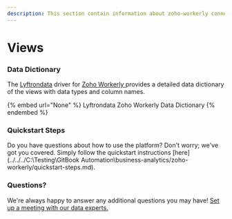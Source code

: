 ```yaml
---
description: This section contain information about zoho-workerly connector views information
---
```


# Views

### Data Dictionary

The [Lyftrondata](https://www.lyftrondata.com/) driver for [Zoho Workerly](None/)[ ](https://www.lyftrondata.com/integration/zoho-workerly/)provides a detailed data dictionary of the views with data types and column names.

{% embed url="None" %}
Lyftrondata Zoho Workerly Data Dictionary
{% endembed %}

### Quickstart Steps

Do you have questions about how to use the platform? Don't worry; we've got you covered. Simply follow the quickstart instructions [here](../../../C:\Testing\GitBook Automation\business-analytics/zoho-workerly/quickstart-steps.md).

### Questions? <a href="#questions" id="questions"></a>

We're always happy to answer any additional questions you may have! [Set up a meeting with our data experts.](https://www.lyftrondata.com/book-a-meeting/)


